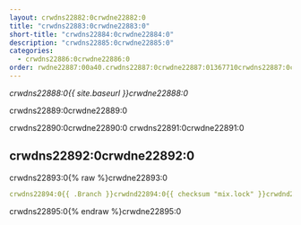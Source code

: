 ```yaml
---
layout: crwdns22882:0crwdne22882:0
title: "crwdns22883:0crwdne22883:0"
short-title: "crwdns22884:0crwdne22884:0"
description: "crwdns22885:0crwdne22885:0"
categories:
  - crwdns22886:0crwdne22886:0
order: rwdne22887:00a40.crwdns22887:0crwdne22887:01367710crwdns22887:0crwdne22887:0
---
```

*crwdns22888:0{{ site.baseurl }}crwdne22888:0*

crwdns22889:0crwdne22889:0

crwdns22890:0crwdne22890:0 crwdns22891:0crwdne22891:0

## crwdns22892:0crwdne22892:0

crwdns22893:0{% raw %}crwdne22893:0

```yaml
crwdns22894:0{{ .Branch }}crwdnd22894:0{{ checksum "mix.lock" }}crwdnd22894:0{{ .Branch }}crwdnd22894:0{{ .Branch }}crwdnd22894:0{{ .Branch }}crwdnd22894:0{{ checksum "mix.lock" }}crwdnd22894:0{{ .Branch }}crwdnd22894:0{{ .Branch }}crwdne22894:0
```

crwdns22895:0{% endraw %}crwdne22895:0